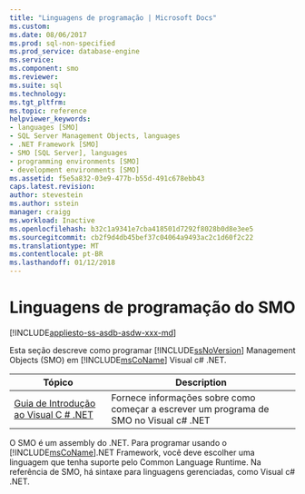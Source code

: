 ```yaml
---
title: "Linguagens de programação | Microsoft Docs"
ms.custom: 
ms.date: 08/06/2017
ms.prod: sql-non-specified
ms.prod_service: database-engine
ms.service: 
ms.component: smo
ms.reviewer: 
ms.suite: sql
ms.technology: 
ms.tgt_pltfrm: 
ms.topic: reference
helpviewer_keywords:
- languages [SMO]
- SQL Server Management Objects, languages
- .NET Framework [SMO]
- SMO [SQL Server], languages
- programming environments [SMO]
- development environments [SMO]
ms.assetid: f5e5a832-03e9-477b-b55d-491c678ebb43
caps.latest.revision: 
author: stevestein
ms.author: sstein
manager: craigg
ms.workload: Inactive
ms.openlocfilehash: b32c1a9341e7cba418501d7292f8028b0d8e3ee5
ms.sourcegitcommit: cb2f9d4db45bef37c04064a9493ac2c1d60f2c22
ms.translationtype: MT
ms.contentlocale: pt-BR
ms.lasthandoff: 01/12/2018
---
```

# <a name="smo-programming-languages"></a>Linguagens de programação do SMO
[!INCLUDE[appliesto-ss-asdb-asdw-xxx-md](../../includes/appliesto-ss-asdb-asdw-xxx-md.md)]

  Esta seção descreve como programar [!INCLUDE[ssNoVersion](../../includes/ssnoversion-md.md)] Management Objects (SMO) em [!INCLUDE[msCoName](../../includes/msconame-md.md)] Visual c# .NET.
  
|Tópico|Description|  
|-----------|-----------------|  
|[Guia de Introdução ao Visual C &#35; .NET](../../relational-databases/server-management-objects-smo/smo-programming-getting-started-in-visual-csharp-net.md)|Fornece informações sobre como começar a escrever um programa de SMO no Visual c# .NET|  
  
 O SMO é um assembly do .NET. Para programar usando o [!INCLUDE[msCoName](../../includes/msconame-md.md)].NET Framework, você deve escolher uma linguagem que tenha suporte pelo Common Language Runtime. Na referência de SMO, há sintaxe para linguagens gerenciadas, como Visual c# .NET.  
  
  
